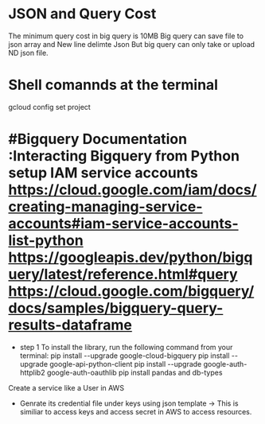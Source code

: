 JSON  and Query Cost
=====================

The minimum query cost in big query is 10MB
Big query can save file to json array and New line delimte Json
But big query can only take or upload ND json file.


Shell comannds at the terminal
===============================

gcloud config set project <project-name>


#Bigquery Documentation :Interacting Bigquery from Python setup IAM service accounts
https://cloud.google.com/iam/docs/creating-managing-service-accounts#iam-service-accounts-list-python
https://googleapis.dev/python/bigquery/latest/reference.html#query
https://cloud.google.com/bigquery/docs/samples/bigquery-query-results-dataframe 
=================================

- step 1
    To install the library, run the following command from your terminal:
    pip install --upgrade google-cloud-bigquery
    pip install --upgrade google-api-python-client
    pip install --upgrade google-auth-httplib2 google-auth-oauthlib
    pip install pandas and db-types

Create a service like a User in AWS 
   - Genrate its credential file under keys using json template -> This is similiar to access keys and access secret in AWS to access resources.